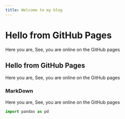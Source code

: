 ```yaml
---
title: Welcome to my blog
---
```

# Hello from GitHub Pages

Here you are, See, you are online on the  GitHub pages 

## Hello from GitHub Pages 
Here you are, See, you are online on the  GitHub pages 
### MarkDown 
Here you are, See, you are online on the  GitHub pages 
```Python
import pandas as pd
```
